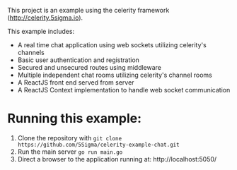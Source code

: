 This project is an example using the celerity framework
(http://celerity.5sigma.io).

This example includes:

- A real time chat application using web sockets utilizing celerity's channels
- Basic user authentication and registration
- Secured and unsecured routes using middleware
- Multiple independent chat rooms utilizing celerity's channel rooms
- A ReactJS front end served from server
- A ReactJS Context implementation to handle web socket communication


# Running this example:

1. Clone the repository with `git clone https://github.com/5Sigma/celerity-example-chat.git`
2. Run the main server `go run main.go`
3. Direct a browser to the application running at: http://localhost:5050/
